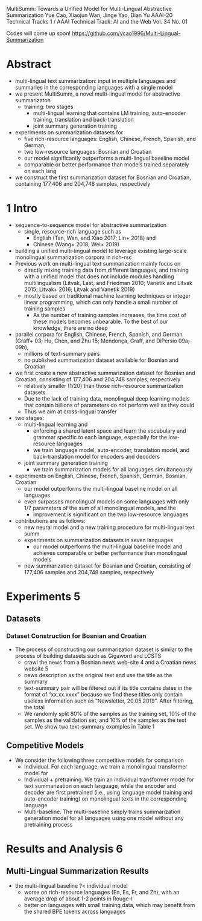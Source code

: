 MultiSumm: Towards a Unified Model for Multi-Lingual Abstractive Summarization
Yue Cao, Xiaojun Wan, Jinge Yao, Dian Yu
AAAI-20 Technical Tracks 1 / AAAI Technical Track: AI and the Web Vol. 34 No. 01

Codes will come up soon! https://github.com/ycao1996/Multi-Lingual-Summarization

# Abstract

* multi-lingual text summarization: input in multiple languages and 
  summaries in the corresponding languages with a single model
* we present MultiSumm, a novel multi-lingual model for abstractive summarizaton
  * training: two stages
    * multi-lingual learning that contains
      LM training, auto-encoder training, translation and back-translation
    * joint summary generation training
* experiments on summarization datasets for
  * five rich-resource languages: English, Chinese, French, Spanish, and German,
  * two low-resource languages: Bosnian and Croatian
  * our model significantly outperforms a multi-lingual baseline model
  * comparable or better performance than models trained separately on each lang
* we construct the first summarization dataset for Bosnian and Croatian,
  containing 177,406 and 204,748 samples, respectively

# 1 Intro

* sequence-to-sequence model for abstractive summarization
  * single, resource-rich language such as
    * English (Tan, Wan, and Xiao 2017; Lin+ 2018) and
    * Chinese (Wang+ 2018; Wei+ 2019)
* building a unified multi-lingual model
  to leverage existing large-scale monolingual summarization corpora in rich-rsc
* Previous work on multi-lingual text summarization mainly focus on 
  * directly mixing training data from different languages, and training with a
    unified model that does not include modules handling multilingualism
    (Litvak, Last, and Friedman 2010; Vanetik and Litvak 2015; Litvak+ 2016;
    Litvak and Vanetik 2019)
  * mostly based on
    traditional machine learning techniques or integer linear programming, which
    can only handle a small number of training samples
    * As the number of training samples increases, the time cost of these models
      becomes unbearable. To the best of our knowledge, there are no deep
* parallel corpora for English, Chinese, French, Spanish, and German
  (Graff+ 03; Hu, Chen, and Zhu 15; Mendonça, Graff, and DiPersio 09a; 09b),
  * millions of text-summary pairs
  * no published summarization dataset available for Bosnian and Croatian
* we first create a new abstractive summarization dataset for Bosnian and
  Croatian, consisting of 177,406 and 204,748 samples, respectively
  * relatively smaller (1/20) than those rich-resource summarization datasets
  * Due to the lack of training data, monolingual deep learning models that
    contain billions of parameters do not perform well as they could
  * Thus we aim at cross-lingual transfer
* two stages:
  * multi-lingual learning and
    * enforcing a shared latent space and learn the vocabulary and grammar
      specific to each language, especially for the low-resource languages
    * we train language model, auto-encoder, translation model, and
      back-translation model for encoders and decoders
  * joint summary generation training
    * we train summarization models for all languages simultaneously
* experiments on English, Chinese, French, Spanish, German, Bosnian, Croatian
  * our model outperforms the multi-lingual baseline model on all languages
  * even surpasses monolingual models on some languages with only 1/7 parameters
    of the sum of all monolingual models, and the
    * improvement is significant on the two low-resource languages
* contributions are as follows:
  * new neural model and a new training procedure for multi-lingual text summ
  * experiments on summarization datasets in seven languages
    * our model outperforms the multi-lingual baseline model and achieves
      comparable or better performance than monolingual models
  * new summarization dataset for Bosnian and Croatian, consisting of 
    177,406 samples and 204,748 samples, respectively

# Experiments 5

## Datasets

### Dataset Construction for Bosnian and Croatian

* The process of constructing our summarization dataset is similar to the
  process of building datasets such as Gigaword and LCSTS
  * crawl the news from a Bosnian news web-site 4 and a Croatian news website 5
  * news description as the original text and use the title as the summary
  * text-summary pair will be filtered out if its title contains dates in the
    format of “xx.xx.xxxx” because we find these titles only contain useless
    information such as “Newsletter, 20.05.2019”.  After filtering, the total
  * We randomly split 80% of the samples as the training set, 10% of the samples
    as the validation set, and 10% of the samples as the test set.  We show two
    text-summary examples in Table 1

## Competitive Models

* We consider the following three competitive models for comparison
  * Individual. For each language, we train a monolingual transformer model for
  * Individual + pretraining. We train an individual transformer model for text
    summarization on each language, while the encoder and decoder are first
    pretrained (i.e., using language model training and auto-encoder training)
    on monolingual texts in the corresponding language
  * Multi-baseline. The multi-baseline simply trains summarization generation
    model for all languages using one model without any pretraining process

# Results and Analysis 6

## Multi-Lingual Summarization Results

* the multi-lingual baseline ?< individual model
  * worse on rich-resource languages (En, Es, Fr, and Zh), with an average
    drop of about 1-2 points in Rouge-l
  * better on languages with small training data, which may benefit from the
    shared BPE tokens across languages
